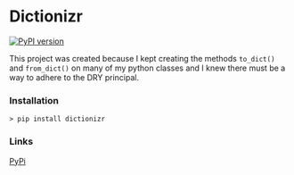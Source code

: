 # Dictionizr

[![PyPI version](https://badge.fury.io/py/dictionizr.svg)](https://badge.fury.io/py/dictionizr)

This project was created because I kept creating the methods `to_dict()` and `from_dict()` on many of my python classes and I knew there must be a way to adhere to the DRY principal.

### Installation
`> pip install dictionizr`

### Links
[PyPi](https://pypi.org/project/dictionizr/)
